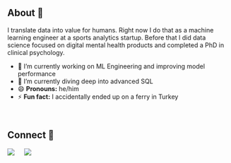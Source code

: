 ## About 👋

I translate data into value for humans. Right now I do that as a machine learning engineer at a sports analytics startup. Before that I did data science focused on digital mental health products and completed a PhD in clinical psychology.


- 🔭 I’m currently working on ML Engineering and improving model performance
- 🌱 I’m currently diving deep into advanced SQL
- 😄 **Pronouns:** he/him
- ⚡ **Fun fact:** I accidentally ended up on a ferry in Turkey

<br>

## Connect 🤝

[![](https://img.shields.io/badge/LinkedIn-0077B5?style=for-the-badge&logo=linkedin&logoColor=white)](https://www.linkedin.com/in/mcmullarkey/) &emsp;
[![](https://img.shields.io/badge/Gmail-D14836?style=for-the-badge&logo=gmail&logoColor=white)](mullarkey.mike@gmail.com) &emsp; 
